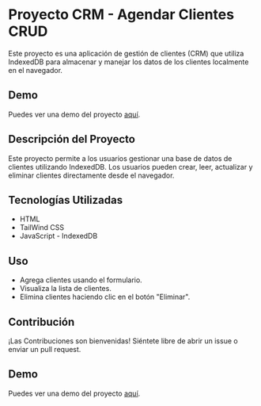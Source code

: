 # Proyecto CRM - Agendar Clientes CRUD

Este proyecto es una aplicación de gestión de clientes (CRM) que utiliza IndexedDB para almacenar y manejar los datos de los clientes localmente en el navegador.

## Demo

Puedes ver una demo del proyecto [aquí](https://agendarclientes.netlify.app/).

## Descripción del Proyecto

Este proyecto permite a los usuarios gestionar una base de datos de clientes utilizando IndexedDB. Los usuarios pueden crear, leer, actualizar y eliminar clientes directamente desde el navegador.

## Tecnologías Utilizadas

- HTML
- TailWind CSS
- JavaScript - IndexedDB


## Uso

- Agrega clientes usando el formulario.
- Visualiza la lista de clientes.
- Elimina clientes haciendo clic en el botón "Eliminar".

## Contribución

¡Las Contribuciones son bienvenidas! Siéntete libre de abrir un issue o enviar un pull request.

## Demo

Puedes ver una demo del proyecto [aquí](https://agendarclientes.netlify.app/).
